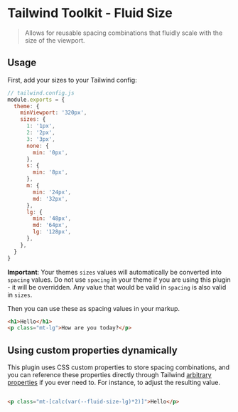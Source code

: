 # Tailwind Toolkit - Fluid Size

> Allows for reusable spacing combinations that fluidly scale with the size of the viewport.

## Usage

First, add your sizes to your Tailwind config:

```js
// tailwind.config.js
module.exports = {
  theme: {
    minViewport: '320px',
    sizes: {
      1: '1px',
      2: '2px',
      3: '3px',
      none: {
        min: '0px',
      },
      s: {
        min: '8px',
      },
      m: {
        min: '24px',
        md: '32px',
      },
      lg: {
        min: '48px',
        md: '64px',
        lg: '128px',
      },
    },
  }
}
```

**Important**: Your themes `sizes` values will automatically be converted into `spacing` values. Do not use `spacing` in your theme if you are using this plugin - it will be overridden. Any value that would be valid in `spacing` is also valid in `sizes`.

Then you can use these as spacing values in your markup. 

```html
<h1>Hello</h1>
<p class="mt-lg">How are you today?</p>
```

## Using custom properties dynamically

This plugin uses CSS custom properties to store spacing combinations, and you can reference these properties directly through Tailwind [arbitrary properties](https://tailwindcss.com/docs/adding-custom-styles#arbitrary-properties) if you ever need to. For instance, to adjust the resulting value.

```html

<p class="mt-[calc(var(--fluid-size-lg)*2)]">Hello</p>
```
